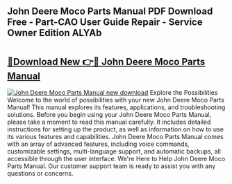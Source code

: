 ## John Deere Moco Parts Manual PDF Download Free - Part-CAO User Guide Repair - Service Owner Edition ALYAb

# <h2><a href="http://bc9239.oget.top/?id=John+Deere+Moco+Parts+Manual">🔗Download New 👉🔴 John Deere Moco Parts Manual</a></h2>

[![John Deere Moco Parts Manual new download](https://i.imgur.com/5g1atiW.png)](http://bc9239.oget.top/?id=John+Deere+Moco+Parts+Manual)
Explore the Possibilities Welcome to the world of possibilities with your new John Deere Moco Parts Manual! This manual explores its features, applications, and troubleshooting solutions. Before you begin using your John Deere Moco Parts Manual, please take a moment to read this manual carefully. It includes detailed instructions for setting up the product, as well as information on how to use its various features and capabilities. John Deere Moco Parts Manual comes with an array of advanced features, including voice commands, customizable settings, multi-language support, and automatic backups, all accessible through the user interface. We're Here to Help John Deere Moco Parts Manual. Our customer support team is ready to assist you with any questions or concerns.
